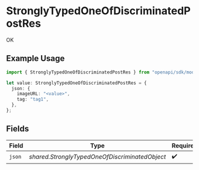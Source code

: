 # StronglyTypedOneOfDiscriminatedPostRes

OK

## Example Usage

```typescript
import { StronglyTypedOneOfDiscriminatedPostRes } from "openapi/sdk/models/operations";

let value: StronglyTypedOneOfDiscriminatedPostRes = {
  json: {
    imageURL: "<value>",
    tag: "tag1",
  },
};
```

## Fields

| Field                                          | Type                                           | Required                                       | Description                                    |
| ---------------------------------------------- | ---------------------------------------------- | ---------------------------------------------- | ---------------------------------------------- |
| `json`                                         | *shared.StronglyTypedOneOfDiscriminatedObject* | :heavy_check_mark:                             | N/A                                            |
